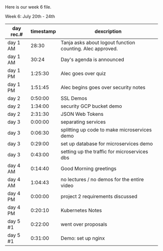 Here is our week 6 file.

Week 6: July 20th - 24th

| day rec.# | timestamp | dexcription |
|-----------|-----------|-------------|
| day 1 AM | 28:30 | Tanja asks about logout function counting.  Alec approved. |
| day 1 AM | 30:24 | Day's agenda is announced |
| day 1 PM | 1:25:30 | Alec goes over quiz |
| day 1 PM | 1:51:45 | Alec begins goes over security notes |
| day 2 | 0:50:00 | SSL Demos |
| day 2 | 1:34:00 | security GCP bucket demo |
| day 2 | 2:31:30 | JSON Web Tokens |
| day 3 | 0:00:00 | separating services |
| day 3 | 0:06:30 | splitting up code to make microservices demo |
| day 3 | 0:29:00 | set up database for microservices demo |
| day 3 | 0:43:00 | setting up the traffic for microservices dbs |
| day 4 AM | 0:14:40 | Good Morning greetings |
| day 4 AM | 1:04:43 | no lectures / no demos for the entire video |
| day 4 PM | 0:00:00 | project 2 requirements discussed |
| day 4 PM | 0:20:10 | Kubernetes Notes |
| day 5 #1 | 0:22:00 | went over proposals |
| day 5 #1 | 0:31:00 | Demo: set up nginx |

